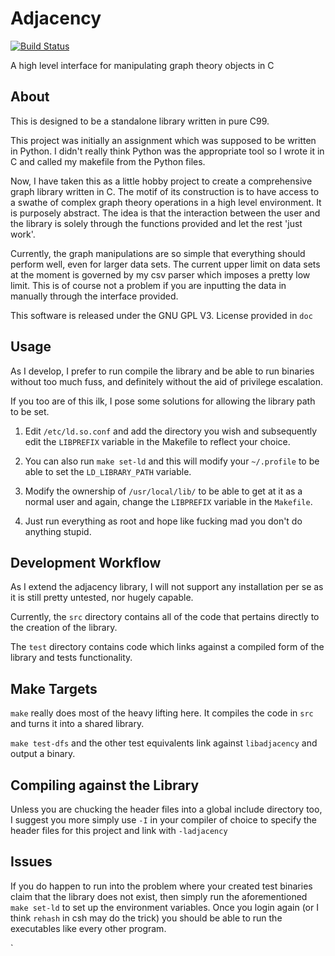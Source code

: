 # Adjacency
[![Build Status](https://travis-ci.org/guynan/adjacency.svg?branch=master)](https://travis-ci.org/guynan/adjacency)

A high level interface for manipulating graph theory objects in C

## About

This is designed to be a standalone library written in pure C99.

This project was initially an assignment which was supposed to be written in 
Python. I didn't really think Python was the appropriate tool so I wrote it in
C and called my makefile from the Python files.

Now, I have taken this as a little hobby project to create a comprehensive 
graph library written in C. The motif of its construction is to have access to 
a swathe of complex graph theory operations in a high level environment. It 
is purposely abstract. The idea is that the interaction between the user and 
the library is solely through the functions provided and let the rest 
'just work'. 

Currently, the graph manipulations are so simple that everything should perform
well, even for larger data sets. The current upper limit on data sets at the 
moment is governed by my csv parser which imposes a pretty low limit. This is
of course not a problem if you are inputting the data in manually through the 
interface provided. 

This software is released under the GNU GPL V3. License provided in `doc`



## Usage

As I develop, I prefer to run compile the library and be able to run binaries
without too much fuss, and definitely without the aid of privilege escalation.

If you too are of this ilk, I pose some solutions for allowing the library path
to be set. 

1. Edit `/etc/ld.so.conf` and add the directory you wish and subsequently edit
the `LIBPREFIX` variable in the Makefile to reflect your choice.

2. You can also run `make set-ld` and this will modify your `~/.profile` to be
able to set the `LD_LIBRARY_PATH` variable.

3. Modify the ownership of `/usr/local/lib/` to be able to get at it as a 
normal user and again, change the `LIBPREFIX` variable in the `Makefile`.

4. Just run everything as root and hope like fucking mad you don't do anything
stupid.


## Development Workflow

As I extend the adjacency library, I will not support any installation per se
as it is still pretty untested, nor hugely capable.

Currently, the `src` directory contains all of the code that pertains directly
to the creation of the library. 

The `test` directory contains code which links
against a compiled form of the library and tests functionality.

## Make Targets
`make` really does most of the heavy lifting here. It compiles the code in 
`src` and turns it into a shared library. 

`make test-dfs` and the other test equivalents link against `libadjacency` and
output a binary.

## Compiling against the Library
Unless you are chucking the header files into a global include directory too,
I suggest you more simply use `-I` in your compiler of choice to specify the 
header files for this project and link with `-ladjacency`

## Issues

If you do happen to run into the problem where your created test binaries claim
that the library does not exist, then simply run the aforementioned 
`make set-ld` to set up the environment variables. Once you login again (or I 
think `rehash` in csh may do the trick) you should be able to run the 
executables like every other program.



`
